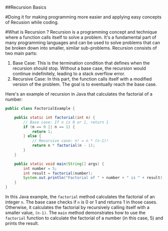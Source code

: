 ##Recursion Basics 

#Doing it for making programming more easier and applying easy concepts of Recusion while coding.

#What is Recursion ?
Recursion is a programming concept and technique where a function calls itself to solve a problem. 
It's a fundamental part of many programming languages and can be used to solve problems that can be
broken down into smaller, similar sub-problems. Recursion consists of two main parts:

1. Base Case: This is the termination condition that defines when the recursion should stop.
Without a base case, the recursion would continue indefinitely, leading to a stack overflow error.
2. Recursive Case: In this part, the function calls itself with a modified version of the problem.
   The goal is to eventually reach the base case.

Here's an example of recursion in Java that calculates the factorial of a number:

```java
public class FactorialExample {

    public static int factorial(int n) {
        // Base case: If n is 0 or 1, return 1
        if (n == 0 || n == 1) {
            return 1;
        } else {
            // Recursive case: n! = n * (n-1)!
            return n * factorial(n - 1);
        }
    }

    public static void main(String[] args) {
        int number = 5;
        int result = factorial(number);
        System.out.println("Factorial of " + number + " is " + result);
    }
}
```

In this Java example, the `factorial` method calculates the factorial of an integer `n`.
The base case checks if `n` is 0 or 1 and returns 1 in those cases.
Otherwise, it calculates the factorial by recursively calling itself with a smaller value,
`(n-1)`. The `main` method demonstrates how to use the `factorial` function to calculate
the factorial of a number (in this case, 5) and prints the result.
